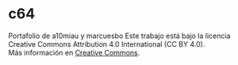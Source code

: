 # c64
Portafolio de a10miau y marcuesbo
Este trabajo está bajo la licencia Creative Commons Attribution 4.0 International (CC BY 4.0).  
Más información en [Creative Commons](https://creativecommons.org/licenses/by/4.0/).
